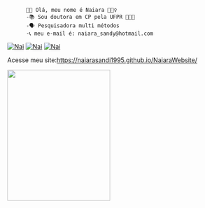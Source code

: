           👋🏼 Olá, meu nome é Naiara 🙋🏻‍♀️
          -📚 Sou doutora em CP pela UFPR 👩🏽‍🎓  
          -🗣️ Pesquisadora multi métodos   
          -📞 meu e-mail é: naiara_sandy@hotmail.com  


[![Nai](https://img.shields.io/badge/WhatsApp-25D366?style=for-the-badge&logo=whatsapp&logoColor=white)](https://wa.me/message/OU473T4Z5PAAB1)
[![Nai](https://img.shields.io/badge/LinkedIn-0077B5?style=for-the-badge&logo=linkedin&logoColor=white)](https://www.linkedin.com/in/naiarasandi/)
[![Nai](https://img.shields.io/website-up-down-green-red/http/monip.org.svg)](https://naiarasandi1995.github.io/NaiaraWebsite/)

Acesse meu site:https://naiarasandi1995.github.io/NaiaraWebsite/

<img src="https://media.giphy.com/media/Qc0BxWM9TxljvJug2x/giphy.gif" width="235" height="300" />


